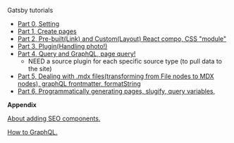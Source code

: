 Gatsby tutorials
* [Part 0, Setting](https://www.gatsbyjs.com/docs/tutorial/part-0/)
* [Part 1, Create pages](https://www.gatsbyjs.com/docs/tutorial/part-1/)
* [Part 2, Pre-built(Link) and Custom(Layout) React compo, CSS "module"](https://www.gatsbyjs.com/docs/tutorial/part-2/)
* [Part 3, Plugin(Handling photo!)](https://www.gatsbyjs.com/docs/tutorial/part-3/)
* [Part 4, Query and GraphQL, page query!](https://www.gatsbyjs.com/docs/tutorial/part-4/)
    * NEED a source plugin for each specific source type (to pull data to the site)
* [Part 5, Dealing with .mdx files(transforming from File nodes to MDX nodes), graphQL frontmatter, formatString](https://www.gatsbyjs.com/docs/tutorial/part-5/)
* [Part 6, Programmatically generating pages, slugify, query variables, ](https://www.gatsbyjs.com/docs/tutorial/part-6/)


**Appendix**

[About adding SEO components.](https://www.gatsbyjs.com/docs/how-to/adding-common-features/adding-seo-component/)

[How to GraphQL.](https://www.howtographql.com/)